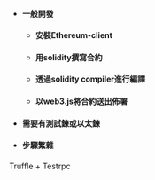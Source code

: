 * #### 一般開發

  * #### 安裝Ethereum-client
  * #### 用solidity撰寫合約
  * #### 透過solidity compiler進行編譯
  * #### 以web3.js將合約送出佈署
* #### 需要有測試鍊或以太鍊
* #### 步驟繁雜

#### 

Truffle + Testrpc

